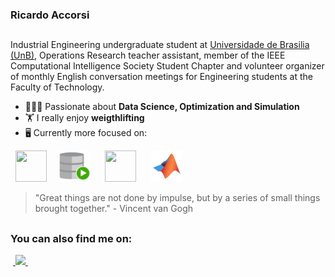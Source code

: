 ### Ricardo Accorsi

##

Industrial Engineering undergraduate student at <a href="https://www.unb.br/">Universidade de Brasilia (UnB)</a>, Operations Research teacher assistant, member of the IEEE Computational Intelligence Society Student Chapter and volunteer organizer of monthly English conversation meetings for Engineering students at the Faculty of Technology.

- 👨🏻‍💻 Passionate about **Data Science, Optimization and Simulation**
- 🏋 I really enjoy **weigthlifting**
- 🖥️ Currently more focused on:
<div style="display: inline">
  &nbsp;&nbsp;<img width='50' height='50' src="https://cdn.jsdelivr.net/gh/devicons/devicon/icons/python/python-original.svg" />&nbsp;&nbsp;
  &nbsp;&nbsp;<img width='50' height='50' src="https://github.com/devicons/devicon/blob/v2.16.0/icons/sqldeveloper/sqldeveloper-original.svg" />&nbsp;&nbsp;&nbsp;
  &nbsp;&nbsp;<img width='50' height='50' src="https://cdn.jsdelivr.net/gh/devicons/devicon/icons/r/r-original.svg" />&nbsp;&nbsp;&nbsp;
  &nbsp;&nbsp;<img width='50' height='50' src="https://github.com/devicons/devicon/blob/v2.16.0/icons/matlab/matlab-original.svg" />&nbsp;&nbsp;
</div><br>

> "Great things are not done by impulse, but by a series of small things brought together." - Vincent van Gogh

##

### You can also find me on:
&nbsp;<a href="https://www.linkedin.com/in/ricardoaccorsi/">
  <img src="https://img.shields.io/badge/linkedin-%230077B5.svg?style=for-the-badge&logo=linkedin&logoColor=white">
</a>&nbsp;
